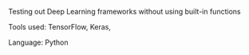 Testing out Deep Learning frameworks without using built-in functions 

Tools used: TensorFlow, Keras, 

Language: Python 

